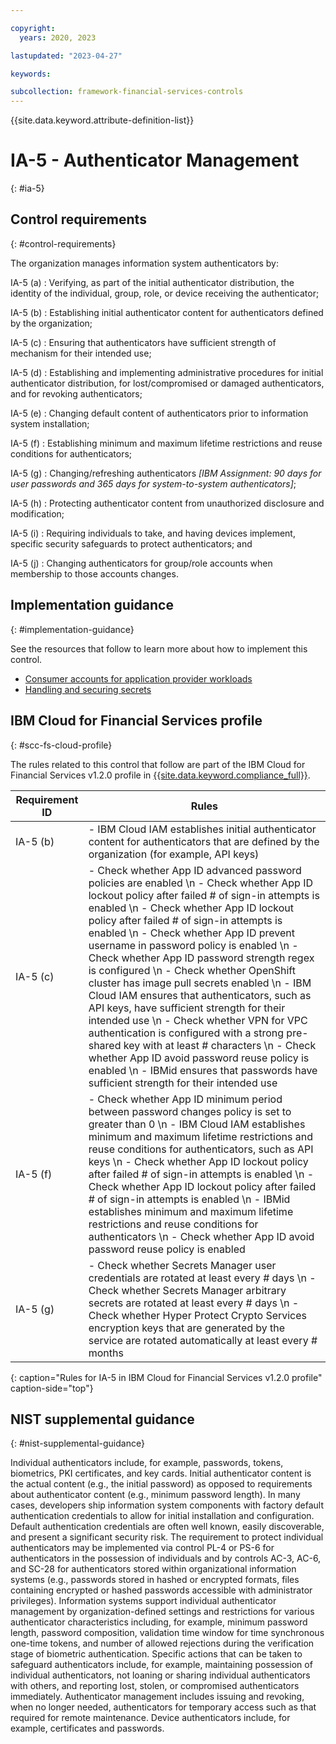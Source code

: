 ```yaml
---

copyright:
  years: 2020, 2023

lastupdated: "2023-04-27"

keywords:

subcollection: framework-financial-services-controls
---
```


{{site.data.keyword.attribute-definition-list}}

               
# IA-5 - Authenticator Management
{: #ia-5}

## Control requirements
{: #control-requirements}

The organization manages information system authenticators by:

IA-5 (a)
    : Verifying, as part of the initial authenticator distribution, the identity of the individual, group, role, or device receiving the authenticator;

IA-5 (b)
    : Establishing initial authenticator content for authenticators defined by the organization;

IA-5 (c)
    : Ensuring that authenticators have sufficient strength of mechanism for their intended use;

IA-5 (d)
    : Establishing and implementing administrative procedures for initial authenticator distribution, for lost/compromised or damaged authenticators, and for revoking authenticators;

IA-5 (e)
    : Changing default content of authenticators prior to information system installation;

IA-5 (f)
    : Establishing minimum and maximum lifetime restrictions and reuse conditions for authenticators;

IA-5 (g)
    : Changing/refreshing authenticators _[IBM Assignment: 90 days for user passwords and 365 days for system-to-system authenticators]_;

IA-5 (h)
    : Protecting authenticator content from unauthorized disclosure and modification;

IA-5 (i)
    : Requiring individuals to take, and having devices implement, specific security safeguards to protect authenticators; and

IA-5 (j)
    : Changing authenticators for group/role accounts when membership to those accounts changes.

## Implementation guidance
{: #implementation-guidance}

See the resources that follow to learn more about how to implement this control.

- [Consumer accounts for application provider workloads](/docs/framework-financial-services?topic=framework-financial-services-shared-account-consumer)
- [Handling and securing secrets](/docs/framework-financial-services?topic=framework-financial-services-shared-secrets)

## IBM Cloud for Financial Services profile
{: #scc-fs-cloud-profile}

The rules related to this control that follow are part of the IBM Cloud for Financial Services v1.2.0 profile in [{{site.data.keyword.compliance_full}}](/docs/security-compliance?topic=security-compliance-getting-started).

| Requirement ID | Rules |
|----------------|-------|
| IA-5 (b) | - IBM Cloud IAM establishes initial authenticator content for authenticators that are defined by the organization (for example, API keys) | 
| IA-5 (c) | - Check whether App ID advanced password policies are enabled \n - Check whether App ID lockout policy after failed # of sign-in attempts is enabled \n - Check whether App ID lockout policy after failed # of sign-in attempts is enabled \n - Check whether App ID prevent username in password policy is enabled \n - Check whether App ID password strength regex is configured \n - Check whether OpenShift cluster has image pull secrets enabled \n - IBM Cloud IAM ensures that authenticators, such as API keys, have sufficient strength for their intended use \n - Check whether VPN for VPC authentication is configured with a strong pre-shared key with at least # characters \n - Check whether App ID avoid password reuse policy is enabled \n - IBMid ensures that passwords have sufficient strength for their intended use | 
| IA-5 (f) | - Check whether App ID minimum period between password changes policy is set to greater than 0 \n - IBM Cloud IAM establishes minimum and maximum lifetime restrictions and reuse conditions for authenticators, such as API keys \n - Check whether App ID lockout policy after failed # of sign-in attempts is enabled \n - Check whether App ID lockout policy after failed # of sign-in attempts is enabled \n - IBMid establishes minimum and maximum lifetime restrictions and reuse conditions for authenticators \n - Check whether App ID avoid password reuse policy is enabled | 
| IA-5 (g) | - Check whether Secrets Manager user credentials are rotated at least every # days \n - Check whether Secrets Manager arbitrary secrets are rotated at least every # days \n - Check whether Hyper Protect Crypto Services encryption keys that are generated by the service are rotated automatically at least every # months | 
{: caption="Rules for IA-5 in IBM Cloud for Financial Services v1.2.0 profile" caption-side="top"}

## NIST supplemental guidance
{: #nist-supplemental-guidance}

Individual authenticators include, for example, passwords, tokens, biometrics, PKI certificates, and key cards. Initial authenticator content is the actual content (e.g., the initial password) as opposed to requirements about authenticator content (e.g., minimum password length). In many cases, developers ship information system components with factory default authentication credentials to allow for initial installation and configuration. Default authentication credentials are often well known, easily discoverable, and present a significant security risk. The requirement to protect individual authenticators may be implemented via control PL-4 or PS-6 for authenticators in the possession of individuals and by controls AC-3, AC-6, and SC-28 for authenticators stored within organizational information systems (e.g., passwords stored in hashed or encrypted formats, files containing encrypted or hashed passwords accessible with administrator privileges). Information systems support individual authenticator management by organization-defined settings and restrictions for various authenticator characteristics including, for example, minimum password length, password composition, validation time window for time synchronous one-time tokens, and number of allowed rejections during the verification stage of biometric authentication. Specific actions that can be taken to safeguard authenticators include, for example, maintaining possession of individual authenticators, not loaning or sharing individual authenticators with others, and reporting lost, stolen, or compromised authenticators immediately. Authenticator management includes issuing and revoking, when no longer needed, authenticators for temporary access such as that required for remote maintenance. Device authenticators include, for example, certificates and passwords.





